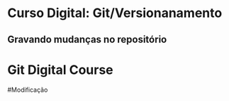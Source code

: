 #  Curso Digital: Git/Versionanamento

## Gravando mudanças no repositório
# Git Digital Course

#Modificação
